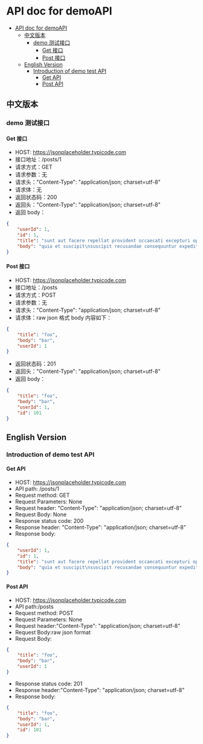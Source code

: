 # API doc for demoAPI

- [API doc for demoAPI](#api-doc-for-demoapi)
  - [中文版本](#中文版本)
    - [demo 测试接口](#demo-测试接口)
      - [Get 接口](#get-接口)
      - [Post 接口](#post-接口)
  - [English Version](#english-version)
    - [Introduction of demo test API](#introduction-of-demo-test-api)
      - [Get API](#get-api)
      - [Post API](#post-api)

## 中文版本

### demo 测试接口

#### Get 接口

- HOST: https://jsonplaceholder.typicode.com
- 接口地址：/posts/1
- 请求方式：GET
- 请求参数：无
- 请求头："Content-Type": "application/json; charset=utf-8"
- 请求体：无
- 返回状态码：200
- 返回头："Content-Type": "application/json; charset=utf-8"
- 返回 body：

```json
{
    "userId": 1,
    "id": 1,
    "title": "sunt aut facere repellat provident occaecati excepturi optio reprehenderit",
    "body": "quia et suscipit\nsuscipit recusandae consequuntur expedita et cum\nreprehenderit molestiae ut ut quas totam\nnostrum rerum est autem sunt rem eveniet architecto"
}
```

#### Post 接口

- HOST: https://jsonplaceholder.typicode.com
- 接口地址：/posts
- 请求方式：POST
- 请求参数：无
- 请求头："Content-Type": "application/json; charset=utf-8"
- 请求体：raw json 格式 body 内容如下：

```json
{
    "title": "foo",
    "body": "bar",
    "userId": 1
}
```

- 返回状态码：201
- 返回头："Content-Type": "application/json; charset=utf-8"
- 返回 body：

```json
{
    "title": "foo",
    "body": "bar",
    "userId": 1,
    "id": 101
}
```

## English Version

### Introduction of demo test API

#### Get API

- HOST: https://jsonplaceholder.typicode.com
- API path: /posts/1
- Request method: GET
- Request Parameters: None
- Request header: "Content-Type": "application/json; charset=utf-8"
- Request Body: None
- Response status code: 200
- Response header: "Content-Type": "application/json; charset=utf-8"
- Response body:

```json
{
    "userId": 1,
    "id": 1,
    "title": "sunt aut facere repellat provident occaecati excepturi optio reprehenderit",
    "body": "quia et suscipit\nsuscipit recusandae consequuntur expedita et cum\nreprehenderit molestiae ut ut quas totam\nnostrum rerum est autem sunt rem eveniet architecto"
}
```

#### Post API

- HOST: https://jsonplaceholder.typicode.com
- API path:/posts
- Request method: POST
- Request Parameters: None
- Request header:"Content-Type": "application/json; charset=utf-8"
- Request Body:raw json format
- Request Body:

```json
{
    "title": "foo",
    "body": "bar",
    "userId": 1
}
```

- Response status code: 201
- Response header:"Content-Type": "application/json; charset=utf-8"
- Response body:

```json
{
    "title": "foo",
    "body": "bar",
    "userId": 1,
    "id": 101
}
```
